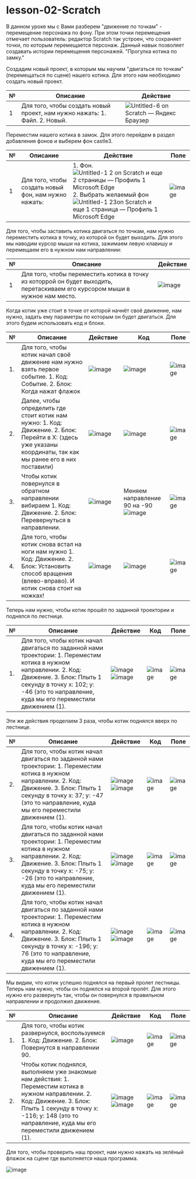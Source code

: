 # lesson-02-Scratch
В данном уроке мы с Вами разберем "движение по точкам" - перемещение персонажа по фону. При этом точки перемещения отмечает пользователь: редактор Scratch так устроен, что сохраняет точки, по которым перемещается персонаж. Данный навык позволяет создавать истории перемещения персонажей. 
"Прогулка котика по замку."

 Создадим новый проект, в которым мы научим "двигаться по точкам" (перемещаться по сцене) нашего котика. Для этого нам необходимо создать новый проект. 

|№| Описание| Действие|
|-|---------|---------|
|1|Для того, чтобы создать новый проект, нам нужно нажать: 1. Файл.    2. Новый.|![Untitled-6 on Scratch — Яндекс Браузер](https://user-images.githubusercontent.com/90557670/135770589-8efc296f-2aa1-4976-a942-3d03c5b42720.png)|

Переместим нашего котика в замок. Для этого перейдем в раздел добавления фонов и выберем фон castle3.

|№| Описание| Действие| Поле|
|-|---------|---------|-----|
|1| Для того, чтобы создать новый фон, нам нужно нажать:   |1. Фон.![Untitled-1 2 on Scratch и еще 2 страницы — Профиль 1 Microsoft​ Edge](https://user-images.githubusercontent.com/90557670/135770740-949d7fa2-ceaa-4a2f-9f90-915cc07cf2c9.png)2. Выбрать желаемый фон![Untitled-1 23on Scratch и еще 1 страница — Профиль 1 Microsoft​ Edge](https://user-images.githubusercontent.com/90557670/135770866-1a8bbc73-5a2d-47f7-a6ce-f57d946cc2aa.png)|![image](https://user-images.githubusercontent.com/90557670/135771136-15408257-b138-431d-8c79-4293a1a6db91.png)|
                                                                                    

Для того, чтобы заставить котика двигаться по точкам, нам нужно переместить котика в точку, из которой он будет выходить. Для этого мы наводим курсор мыши на котика, зажимаем левую клавишу и перемещаем его в нужном нам направлении:

|№| Описание| Действие|
|-|---------|---------|
|1|Для того, чтобы переместить котика в точку из которрой он будет выходить, перетаскиваем его курсором мыши в нужное нам место.|![image](https://user-images.githubusercontent.com/90557670/135771239-549e168e-3e90-4b60-930e-15fb1916d5ae.png)|

Когда котик уже стоит в точке от которой начнёт своё движение, нам нужно, задать ему параметры по которым он будет двигаться. Для этого будем использовать код и блоки. 

|№| Описание| Действие|Код|Поле|
|-|---------|---------|---|----|
|1.| Для того, чтобы котик начал своё движение нам нужно взять первое событие. 1. Код: Событие. 2. Блок: Когда нажат флажок  |![image](https://user-images.githubusercontent.com/90557670/136254738-26190a2b-0a57-4d3c-a7bc-d0edb8009193.png)|![image](https://user-images.githubusercontent.com/90557670/136254836-1cc44bea-e875-4aaf-9dc9-5681e407acc4.png)|![image](https://user-images.githubusercontent.com/90557670/136255405-b9c04ffa-b150-4c11-bccd-5997372c31fd.png)|
|2.| Далее, чтобы определить где стоит котик нам нужно:  1. Код: Движение. 2. Блок: Перейти в Х: (здесь уже указаны координаты, так как мы ранее его в них поставили)|![image](https://user-images.githubusercontent.com/90557670/136259492-d2d955f1-9ca6-4987-8877-50dc39da0dff.png)|![image](https://user-images.githubusercontent.com/90557670/136259539-b8b178de-c1d8-4c14-805a-5907fa208fdd.png)|![image](https://user-images.githubusercontent.com/90557670/136259588-5f1eadbf-a980-44f4-a9f8-24a26366e5e2.png)|   
|3.| Чтобы котик повернулся в обратном направлении вибираем 1. Код: Движение. 2. Блок: Перевернуться в направлении.|![image](https://user-images.githubusercontent.com/90557670/136260308-e49cd879-0059-48a6-9d0b-bb7417d3c677.png)|Меняем направление 90 на -90 ![image](https://user-images.githubusercontent.com/90557670/136260575-488d8e1b-6a68-4a59-9c67-29144b281a09.png)|![image](https://user-images.githubusercontent.com/90557670/136260668-99cf9b40-4d4d-4a98-a8e1-eb0da0cf2f50.png)| 
|4.| Для того, чтобы котик снова встал на ноги нам нужно 1. Код: Движение. 2. Блок: Установить способ вращения (влево-вправо). И котик снова стоит на ножках!|![image](https://user-images.githubusercontent.com/90557670/136260853-3288c24e-21e4-4f4f-86a8-c66bb4e5ea54.png)|![image](https://user-images.githubusercontent.com/90557670/136260897-31e1fc3f-744f-4893-a7b4-1937ac0120db.png)|![image](https://user-images.githubusercontent.com/90557670/136260962-bca563b4-db22-4918-b1b3-c6a97ba82e1c.png)|

Теперь нам нужно, чтобы котик прошёл по заданной троектории и поднялся по лестнице. 

|№| Описание| Действие|Код| Поле|
|-|---------|---------|---|-----|
|1.| Для того, чтобы котик начал двигаться по заданной нами троектории: 1. Переместим котика в нужном направлении. 2. Код: Движение. 3. Блок: Плыть 1 секунду в точку х: 102; у: -46 (это то направление, куда мы его переместили движением (1).|![image](https://user-images.githubusercontent.com/90557670/136261989-e15551cd-fb59-42ec-9b31-b5a29295aaf9.png) ![image](https://user-images.githubusercontent.com/90557670/136262309-64dd71cf-17de-4074-8846-7a846ce818ab.png)|![image](https://user-images.githubusercontent.com/90557670/136262344-e8c9ee96-6416-4717-b129-52cb3c2072f1.png)|![image](https://user-images.githubusercontent.com/90557670/136262422-91f2588b-5ca9-4ed0-aac1-7e82b404832a.png)|

Эти же действия проделаем 3 раза, чтобы котик поднялся вверх по лестнице.

|№| Описание| Действие|Код| Поле|
|-|---------|---------|---|-----|
|2.|Для того, чтобы котик начал двигаться по заданной нами троектории: 1. Переместим котика в нужном направлении. 2. Код: Движение. 3. Блок: Плыть 1 секунду в точку х: 37; у: -47 (это то направление, куда мы его переместили движением (1).|![image](https://user-images.githubusercontent.com/90557670/136262853-f612f994-bc20-4513-b46e-e4661c402088.png)  ![image](https://user-images.githubusercontent.com/90557670/136263083-8a5c0735-0a37-43e0-973e-721fcc32e866.png)|![image](https://user-images.githubusercontent.com/90557670/136263131-c7b7e8cc-70a8-4b59-a15a-0265db1e3403.png)|![image](https://user-images.githubusercontent.com/90557670/136263229-30878496-0661-4857-8a2e-54c51fac4352.png)|
|3.| Для того, чтобы котик начал двигаться по заданной нами троектории: 1. Переместим котика в нужном направлении. 2. Код: Движение. 3. Блок: Плыть 1 секунду в точку х: -75; у: -26 (это то направление, куда мы его переместили движением (1).|![image](https://user-images.githubusercontent.com/90557670/136263358-57427aa4-95a3-4fc3-b453-e6be2756c3b2.png) ![image](https://user-images.githubusercontent.com/90557670/136263522-4b089c93-8863-4775-91e1-a656be1cc15d.png)|![image](https://user-images.githubusercontent.com/90557670/136263609-6b9b68e3-9382-4bdc-b7fa-a1c1fe930680.png)|![image](https://user-images.githubusercontent.com/90557670/136263656-cb3d6d48-aec9-43c1-aebb-d89e1c5f2af3.png)|
|4.| Для того, чтобы котик начал двигаться по заданной нами троектории: 1. Переместим котика в нужном направлении.  2. Код: Движение. 3. Блок: Плыть 1 секунду в точку х: -196; у: 76 (это то направление, куда мы его переместили движением (1).|![image](https://user-images.githubusercontent.com/90557670/136263803-6ebb16d4-ecfc-428a-afb9-d8737663cffe.png)![image](https://user-images.githubusercontent.com/90557670/136263926-fc014c6c-aec9-478c-9cd8-442bfde28d40.png)|![image](https://user-images.githubusercontent.com/90557670/136264030-8f04dfc4-6547-4264-a970-06de8eaf125a.png)|![image](https://user-images.githubusercontent.com/90557670/136264090-9dac5b6f-ae1e-45b5-b832-17f027689e5c.png)|

Мы видим, что котик успешно поднялся на первый пролет лестницы. Теперь нам нужно, чтобы он поднялся на второй пролёт. Для этого нужно его развернуть так, чтобы он повернулся в правильном направлении и продолжил движение.

|№| Описание| Действие|Код| Поле|
|-|---------|---------|---|-----|
|1.| Для того, чтобы котик развернулся, воспользуемся 1. Код: Движение. 2. Блок: Повернутся в направлении 90.|![image](https://user-images.githubusercontent.com/90557670/136265893-f40b6579-674f-4781-b2d6-25e4b40f466f.png)|![image](https://user-images.githubusercontent.com/90557670/136265927-92f9cefe-13d8-474d-a80b-c7b6ab29e96e.png)|![image](https://user-images.githubusercontent.com/90557670/136265996-a0df1906-514c-4795-93f7-dbdfebd9437d.png)|
|2.| Чтобы котик поднялся, выполняем уже знакомые нам действия: 1. Переместим котика в нужном направлении. 2. Код: Движение. 3. Блок: Плыть 1 секунду в точку х: -116; у: 148 (это то направление, куда мы его переместили движением (1).|![image](https://user-images.githubusercontent.com/90557670/136266227-1feb747f-d2bd-406a-9887-e5e1ff8f852f.png)![image](https://user-images.githubusercontent.com/90557670/136266474-3b255d9d-ac29-4f76-91e5-5290695cb5e1.png)|![image](https://user-images.githubusercontent.com/90557670/136266849-18654828-b73a-47d1-a5e8-19d22d38f22d.png)| ![image](https://user-images.githubusercontent.com/90557670/136266787-0786634a-b923-486b-92e4-54886a88a942.png)|

 Для того, чтобы проверить наш проект, нам нужно нажать на зелёный флажок на сцене где выполняется наша программа.
 
 ![image](https://user-images.githubusercontent.com/90557670/136267210-89b43f73-a408-4b1b-8a98-3612978ebe9a.png)
 


 
 




